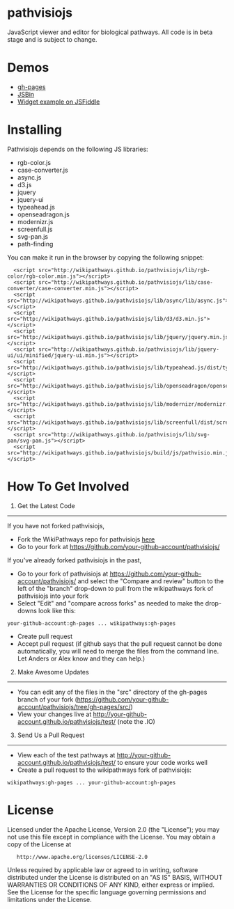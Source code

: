 pathvisiojs
============

JavaScript viewer and editor for biological pathways. All code is in beta stage and is subject to change.

Demos
=====

* [gh-pages](http://wikipathways.github.io/pathvisiojs/test/)
* [JSBin](http://jsbin.com/iJUTEjU/latest)
* [Widget example on JSFiddle](http://jsfiddle.net/ariutta/RzeKd/)

Installing
===================
Pathvisiojs depends on the following JS libraries:
  * rgb-color.js
  * case-converter.js
  * async.js
  * d3.js
  * jquery
  * jquery-ui
  * typeahead.js
  * openseadragon.js
  * modernizr.js
  * screenfull.js
  * svg-pan.js
  * path-finding

You can make it run in the browser by copying the following snippet:

```
  <script src="http://wikipathways.github.io/pathvisiojs/lib/rgb-color/rgb-color.min.js"></script>
  <script src="http://wikipathways.github.io/pathvisiojs/lib/case-converter/case-converter.min.js"></script>
  <script src="http://wikipathways.github.io/pathvisiojs/lib/async/lib/async.js"></script>
  <script src="http://wikipathways.github.io/pathvisiojs/lib/d3/d3.min.js"></script>
  <script src="http://wikipathways.github.io/pathvisiojs/lib/jquery/jquery.min.js"></script>
  <script src="http://wikipathways.github.io/pathvisiojs/lib/jquery-ui/ui/minified/jquery-ui.min.js"></script>
  <script src="http://wikipathways.github.io/pathvisiojs/lib/typeahead.js/dist/typeahead.min.js"></script>
  <script src="http://wikipathways.github.io/pathvisiojs/lib/openseadragon/openseadragon.min.js"></script>
  <script src="http://wikipathways.github.io/pathvisiojs/lib/modernizr/modernizr.js"></script>
  <script src="http://wikipathways.github.io/pathvisiojs/lib/screenfull/dist/screenfull.min.js"></script>
  <script src="http://wikipathways.github.io/pathvisiojs/lib/svg-pan/svg-pan.js"></script>
  <script src="http://wikipathways.github.io/pathvisiojs/build/js/pathvisio.min.js"></script>
```

How To Get Involved
===================

1. Get the Latest Code
----------------------

If you have not forked pathvisiojs,

* Fork the WikiPathways repo for pathvisiojs [here](https://github.com/wikipathways/pathvisiojs/fork)
* Go to your fork at https://github.com/your-github-account/pathvisiojs/

If you've already forked pathvisiojs in the past,

* Go to your fork of pathvisiojs at https://github.com/your-github-account/pathvisiojs/ and select the "Compare and review" button to the left of the "branch" drop-down to pull from the wikipathways fork of pathvisiojs into your fork
* Select "Edit" and "compare across forks" as needed to make the drop-downs look like this: 
```
your-github-account:gh-pages ... wikipathways:gh-pages
```
* Create pull request
* Accept pull request (if github says that the pull request cannot be done automatically, you will need to merge the files from the command line. Let Anders or Alex know and they can help.)

2. Make Awesome Updates
-----------------------
* You can edit any of the files in the "src" directory of the gh-pages branch of your fork (https://github.com/your-github-account/pathvisiojs/tree/gh-pages/src/)
* View your changes live at http://your-github-account.github.io/pathvisiojs/test/ (note the .IO)

3. Send Us a Pull Request
-------------------------
* View each of the test pathways at http://your-github-account.github.io/pathvisiojs/test/ to ensure your code works well
* Create a pull request to the wikipathways fork of pathvisiojs: 
```
wikipathways:gh-pages ... your-github-account:gh-pages
```

License
=======

   Licensed under the Apache License, Version 2.0 (the "License");
   you may not use this file except in compliance with the License.
   You may obtain a copy of the License at

       http://www.apache.org/licenses/LICENSE-2.0

   Unless required by applicable law or agreed to in writing, software
   distributed under the License is distributed on an "AS IS" BASIS,
   WITHOUT WARRANTIES OR CONDITIONS OF ANY KIND, either express or implied.
   See the License for the specific language governing permissions and
   limitations under the License.
